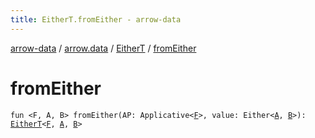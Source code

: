 ```yaml
---
title: EitherT.fromEither - arrow-data
---
```


[arrow-data](../../index.html) / [arrow.data](../index.html) / [EitherT](index.html) / [fromEither](./from-either.html)

# fromEither

`fun <F, A, B> fromEither(AP: Applicative<`[`F`](from-either.html#F)`>, value: Either<`[`A`](from-either.html#A)`, `[`B`](from-either.html#B)`>): `[`EitherT`](index.html)`<`[`F`](from-either.html#F)`, `[`A`](from-either.html#A)`, `[`B`](from-either.html#B)`>`